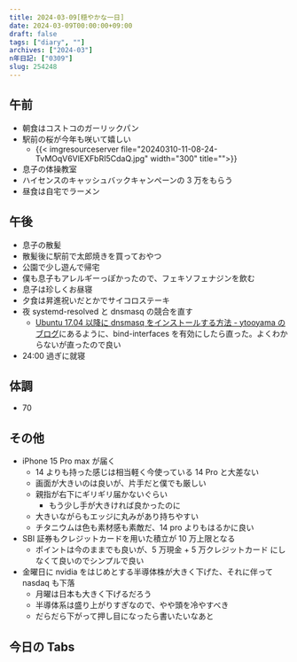 ```yaml
---
title: 2024-03-09[穏やかな一日]
date: 2024-03-09T00:00:00+09:00
draft: false
tags: ["diary", ""]
archives: ["2024-03"]
n年日記: ["0309"]
slug: 254248
---
```


## 午前

- 朝食はコストコのガーリックパン
- 駅前の桜が今年も咲いて嬉しい
  - {{< imgresourceserver file="20240310-11-08-24-TvMOqV6VlEXFbRI5CdaQ.jpg" width="300" title="">}}
- 息子の体操教室
- ハイセンスのキャッシュバックキャンペーンの 3 万をもらう
- 昼食は自宅でラーメン

## 午後

- 息子の散髪
- 散髪後に駅前で太郎焼きを買っておやつ
- 公園で少し遊んで帰宅
- 僕も息子もアレルギーっぽかったので、フェキソフェナジンを飲む
- 息子は珍しくお昼寝
- 夕食は昇進祝いだとかでサイコロステーキ
- 夜 systemd-resolved と dnsmasq の競合を直す
  - [Ubuntu 17.04 以降に dnsmasq をインストールする方法 - ytooyama のブログ](https://ytooyama.hatenadiary.jp/entry/2021/03/30/135001)にあるように、bind-interfaces を有効にしたら直った。よくわからないが直ったので良い
- 24:00 過ぎに就寝

## 体調

- 70

## その他

- iPhone 15 Pro max が届く
  - 14 よりも持った感じは相当軽く今使っている 14 Pro と大差ない
  - 画面が大きいのは良いが、片手だと僕でも厳しい
  - 親指が右下にギリギリ届かないぐらい
    - もう少し手が大きければ良かったのに
  - 大きいながらもエッジに丸みがあり持ちやすい
  - チタニウムは色も素材感も素敵だ、14 pro よりもはるかに良い
- SBI 証券もクレジットカードを用いた積立が 10 万上限となる
  - ポイントは今のままでも良いが、5 万現金 + 5 万クレジットカード にしなくて良いのでシンプルで良い
- 金曜日に nvidia をはじめとする半導体株が大きく下げた、それに伴って nasdaq も下落
  - 月曜は日本も大きく下げるだろう
  - 半導体系は盛り上がりすぎなので、やや頭を冷やすべき
  - だらだら下がって押し目になったら書いたいなあと

## 今日の Tabs
